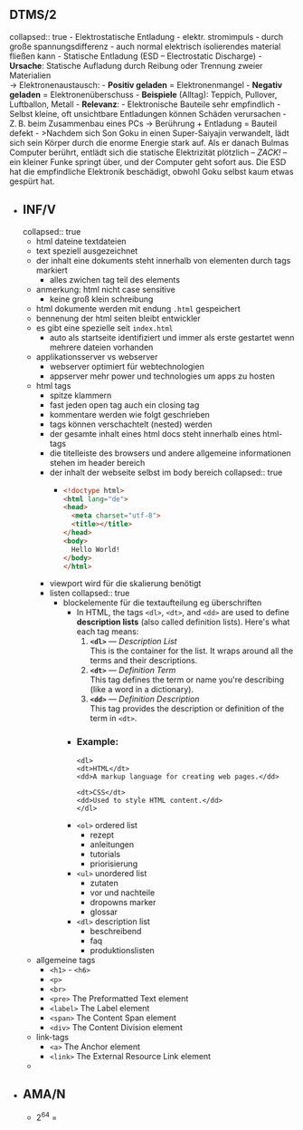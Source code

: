 ## DTMS/2
collapsed:: true
	- Elektrostatische Entladung
		- elektr. stromimpuls
			- durch große spannungsdifferenz
			- auch normal elektrisch isolierendes material fließen kann
	- Statische Entladung (ESD – Electrostatic Discharge)
		- **Ursache**: Statische Aufladung durch Reibung oder Trennung zweier Materialien  
		  → Elektronenaustausch:
			- **Positiv geladen** = Elektronenmangel
			- **Negativ geladen** = Elektronenüberschuss
		- **Beispiele** (Alltag): Teppich, Pullover, Luftballon, Metall
		- **Relevanz**:
			- Elektronische Bauteile sehr empfindlich
			- Selbst kleine, oft unsichtbare Entladungen können Schäden verursachen
			- Z. B. beim Zusammenbau eines PCs → Berührung + Entladung = Bauteil defekt
	- >Nachdem sich Son Goku in einen Super-Saiyajin verwandelt, lädt sich sein Körper durch die enorme Energie stark auf. Als er danach Bulmas Computer berührt, entlädt sich die statische Elektrizität plötzlich – *ZACK!* – ein kleiner Funke springt über, und der Computer geht sofort aus. Die ESD hat die empfindliche Elektronik beschädigt, obwohl Goku selbst kaum etwas gespürt hat.
- ## INF/V
  collapsed:: true
	- html dateine textdateien
	- text speziell ausgezeichnet
	- der inhalt eine dokuments steht innerhalb von elementen durch tags markiert
		- alles zwichen tag teil des elements
	- anmerkung: html nicht case sensitive
		- keine groß klein schreibung
	- html dokumente werden mit endung `.html` gespeichert
	- bennenung der html seiten bleibt entwickler
	- es gibt eine spezielle seit `index.html`
		- auto als startseite identifiziert und immer als erste gestartet wenn mehrere dateien vorhanden
	- applikationsserver vs webserver
		- webserver optimiert für webtechnologien
		- appserver mehr power und technologies um apps zu hosten
	- html tags
		- spitze klammern
		- fast jeden open tag auch ein closing tag
		- kommentare werden wie folgt geschrieben
		- tags können verschachtelt (nested) werden
		- der gesamte inhalt eines html docs steht innerhalb eines html-tags
		- die titelleiste des browsers und andere allgemeine informationen stehen im header bereich
		- der inhalt der webseite selbst im body bereich
		  collapsed:: true
			- ```html
			  <!doctype html>
			  <html lang="de">
			  <head>
			    <meta charset="utf-8">
			    <title></title>
			  </head>
			  <body>
			    Hello World!
			  </body>
			  </html>
			  
			  ```
		- viewport wird für die skalierung benötigt
		- listen
		  collapsed:: true
			- blockelemente für die textaufteilung eg überschriften
				- In HTML, the tags `<dl>`, `<dt>`, and `<dd>` are used to define **description lists** (also called definition lists). Here's what each tag means:
				  1. **`<dl>`** — *Description List*  
				     This is the container for the list. It wraps around all the terms and their descriptions.
				  2. **`<dt>`** — *Definition Term*  
				     This tag defines the term or name you're describing (like a word in a dictionary).
				  3. **`<dd>`** — *Definition Description*  
				     This tag provides the description or definition of the term in `<dt>`.
				- ### Example:
				  ```
				  <dl>
				  <dt>HTML</dt>
				  <dd>A markup language for creating web pages.</dd>
				  
				  <dt>CSS</dt>
				  <dd>Used to style HTML content.</dd>
				  </dl>
				  ```
				- `<ol>` ordered list
					- rezept
					- anleitungen
					- tutorials
					- priorisierung
				- `<ul>` unordered list
					- zutaten
					- vor und nachteile
					- dropowns marker
					- glossar
				- `<dl>` description list
					- beschreibend
					- faq
					- produktionslisten
	- allgemeine tags
		- `<h1>` - `<h6>`
		- `<p>`
		- `<br>`
		- `<pre>` The Preformatted Text element
		- `<label>` The Label element
		- `<span>` The Content Span element
		- `<div>` The Content Division element
	- link-tags
		- `<a>` The Anchor element
		- `<link>` The External Resource Link element
	-
- ## AMA/N
	- $2^{64}$ =